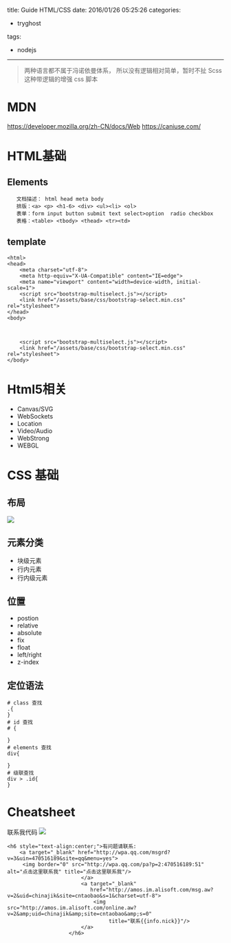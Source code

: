 title: Guide HTML/CSS
date: 2016/01/26 05:25:26
categories:
 - tryghost

tags:
 - nodejs 



---

>两种语言都不属于冯诺依曼体系， 所以没有逻辑相对简单，暂时不扯 Scss这种带逻辑的增强 css 脚本

# MDN
https://developer.mozilla.org/zh-CN/docs/Web
https://caniuse.com/
# HTML基础
## Elements
```
   文档描述： html head meta body 
   排版：<a> <p> <h1-6> <div> <ul><li> <ol>
   表单：form input button submit text select>option  radio checkbox 
   表格：<table> <tbody> <thead> <tr><td>
```
## template
```language-html
<html>
<head>
    <meta charset="utf-8">
    <meta http-equiv="X-UA-Compatible" content="IE=edge">
    <meta name="viewport" content="width=device-width, initial-scale=1">
    <script src="bootstrap-multiselect.js"></script>
    <link href="/assets/base/css/bootstrap-select.min.css" rel="stylesheet">
</head>
<body>
    
    

    <script src="bootstrap-multiselect.js"></script>
    <link href="/assets/base/css/bootstrap-select.min.css" rel="stylesheet">
</body>
```

# Html5相关
 * Canvas/SVG
 * WebSockets
 * Location
 * Video/Audio
 * WebStrong
 * WEBGL



# CSS 基础
## 布局
![](https://dn-zuoyun.qbox.me/image/d/27/f5aa50324e397583670d494304520.png)
## 元素分类

 * 块级元素
 * 行内元素
 * 行内级元素
## 位置
 * postion
  * relative
  * absolute
  * fix
 * float
  * left/right
 * z-index

## 定位语法
```language-css
# class 查找
.{
}
# id 查找
# {

}
# elements 查找
div{

}
# 级联查找
div > .id{
}
```

# Cheatsheet
联系我代码
![](https://dn-zuoyun.qbox.me/image/0/99/2bd4ac14d316300e5b2517ba0eb26.png)

```language-html
<h6 style="text-align:center;">有问题请联系:
    <a target="_blank" href="http://wpa.qq.com/msgrd?v=3&uin=470516189&site=qq&menu=yes">
     <img border="0" src="http://wpa.qq.com/pa?p=2:470516189:51" alt="点击这里联系我" title="点击这里联系我"/>
                        </a>
                        <a target="_blank"
                           href="http://amos.im.alisoft.com/msg.aw?v=2&uid=chinajik&site=cntaobao&s=1&charset=utf-8">
                            <img src="http://amos.im.alisoft.com/online.aw?v=2&amp;uid=chinajik&amp;site=cntaobao&amp;s=0"
                                 title="联系{{info.nick}}"/>
                        </a>
                    </h6>
```




